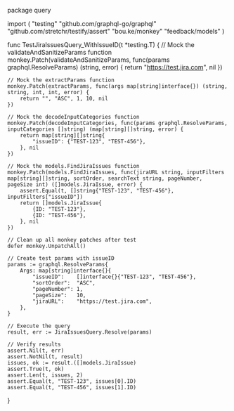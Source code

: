 package query

import (
	"testing"
	"github.com/graphql-go/graphql"
	"github.com/stretchr/testify/assert"
	"bou.ke/monkey"
	"feedback/models"
)

func TestJiraIssuesQuery_WithIssueID(t *testing.T) {
	// Mock the validateAndSanitizeParams function
	monkey.Patch(validateAndSanitizeParams, func(params graphql.ResolveParams) (string, error) {
		return "https://test.jira.com", nil
	})

	// Mock the extractParams function
	monkey.Patch(extractParams, func(args map[string]interface{}) (string, string, int, int, error) {
		return "", "ASC", 1, 10, nil
	})

	// Mock the decodeInputCategories function
	monkey.Patch(decodeInputCategories, func(params graphql.ResolveParams, inputCategories []string) (map[string][]string, error) {
		return map[string][]string{
			"issueID": {"TEST-123", "TEST-456"},
		}, nil
	})

	// Mock the models.FindJiraIssues function
	monkey.Patch(models.FindJiraIssues, func(jiraURL string, inputFilters map[string][]string, sortOrder, searchText string, pageNumber, pageSize int) ([]models.JiraIssue, error) {
		assert.Equal(t, []string{"TEST-123", "TEST-456"}, inputFilters["issueID"])
		return []models.JiraIssue{
			{ID: "TEST-123"},
			{ID: "TEST-456"},
		}, nil
	})

	// Clean up all monkey patches after test
	defer monkey.UnpatchAll()

	// Create test params with issueID
	params := graphql.ResolveParams{
		Args: map[string]interface{}{
			"issueID":    []interface{}{"TEST-123", "TEST-456"},
			"sortOrder":  "ASC",
			"pageNumber": 1,
			"pageSize":   10,
			"jiraURL":    "https://test.jira.com",
		},
	}

	// Execute the query
	result, err := JiraIssuesQuery.Resolve(params)

	// Verify results
	assert.Nil(t, err)
	assert.NotNil(t, result)
	issues, ok := result.([]models.JiraIssue)
	assert.True(t, ok)
	assert.Len(t, issues, 2)
	assert.Equal(t, "TEST-123", issues[0].ID)
	assert.Equal(t, "TEST-456", issues[1].ID)
}
